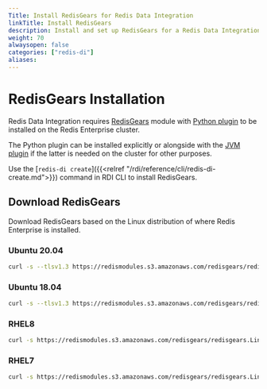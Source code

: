 ```yaml
---
Title: Install RedisGears for Redis Data Integration
linkTitle: Install RedisGears
description: Install and set up RedisGears for a Redis Data Integration deployment.
weight: 70
alwaysopen: false
categories: ["redis-di"]
aliases:
---
```


# RedisGears Installation

Redis Data Integration requires [RedisGears](https://redis.com/modules/redis-gears) module with [Python plugin](https://docs.redis.com/latest/modules/redisgears/python/) to be installed on the Redis Enterprise cluster.

The Python plugin can be installed explicitly or alongside with the [JVM plugin](https://docs.redis.com/latest/modules/redisgears/jvm/) if the latter is needed on the cluster for other purposes.

Use the [`redis-di create`]({{<relref "/rdi/reference/cli/redis-di-create.md">}}) command in RDI CLI to install RedisGears.

## Download RedisGears

Download RedisGears based on the Linux distribution of where Redis Enterprise is installed.

### Ubuntu 20.04

```bash
curl -s --tlsv1.3 https://redismodules.s3.amazonaws.com/redisgears/redisgears.Linux-ubuntu20.04-x86_64.{{<param rdi_redis_gears_version>}}-withdeps.zip -o /tmp/redis-gears.zip
```

### Ubuntu 18.04

```bash
curl -s --tlsv1.3 https://redismodules.s3.amazonaws.com/redisgears/redisgears.Linux-ubuntu18.04-x86_64.{{<param rdi_redis_gears_version>}}-withdeps.zip -o /tmp/redis-gears.zip
```

### RHEL8

```bash
curl -s https://redismodules.s3.amazonaws.com/redisgears/redisgears.Linux-rhel8-x86_64.{{<param rdi_redis_gears_version>}}-withdeps.zip -o /tmp/redis-gears.zip
```

### RHEL7

```bash
curl -s https://redismodules.s3.amazonaws.com/redisgears/redisgears.Linux-rhel7-x86_64.{{<param rdi_redis_gears_version>}}-withdeps.zip -o /tmp/redis-gears.zip
```
